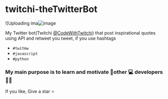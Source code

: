 # twitchi-theTwitterBot
![Uploading ima![image](https://user-images.githubusercontent.com/47207388/120892770-7a24eb80-c62d-11eb-9a3f-8a13cf198486.png)


My Twitter bot(Twitchi [@CodeWithTwitchi](https://twitter.com/CodeWithTwitchi)) that post inspirational quotes using API and retweet you tweet, 
if you use hashtags
  - `#twitmw` 
  - `#javascript` 
  - `#python`

### My main purpose is to learn and motivate 👨‍other 💻 developers 👨‍💻

If you like, Give a star ⭐

